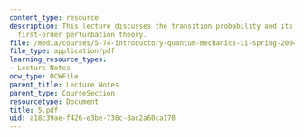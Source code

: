 ```yaml
---
content_type: resource
description: This lecture discusses the transition probability and its example, and
  first-order perturbation theory.
file: /media/courses/5-74-introductory-quantum-mechanics-ii-spring-2004/a18c39aef426e3be730c8ac2a60ca178_5.pdf
file_type: application/pdf
learning_resource_types:
- Lecture Notes
ocw_type: OCWFile
parent_title: Lecture Notes
parent_type: CourseSection
resourcetype: Document
title: 5.pdf
uid: a18c39ae-f426-e3be-730c-8ac2a60ca178
---
```

